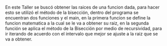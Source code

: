 En este Taller se buscó obtener las raices de una funcion dada, para hacer esto se utilizó el método de la bisección, dentro del programa se encuentran dos funciones y el main, en la primera funcion se define la funcion matematica a la cual se le va a obtener su raiz, en la segunda función se aplica el método de la Bisección por medio de recursividad, para ir iterando de acuerdo con el intervalo que mejor se ajuste a la raiz que se va a obtener.
